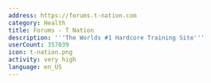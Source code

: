 ```yaml
---
address: https://forums.t-nation.com
category: Health
title: Forums - T Nation
description: '''The Worlds #1 Hardcore Training Site'''
userCount: 357039
icon: t-nation.png
activity: very high
language: en_US
---
```

